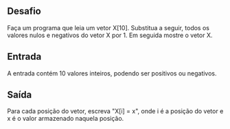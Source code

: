## Desafio

Faça um programa que leia um vetor X[10]. Substitua a seguir, todos os valores
nulos e negativos do vetor X por 1. Em seguida mostre o vetor X.

## Entrada

A entrada contém 10 valores inteiros, podendo ser positivos ou negativos.

## Saída

Para cada posição do vetor, escreva "X[i] = x", onde i é a posição do vetor e
x é o valor armazenado naquela posição.
